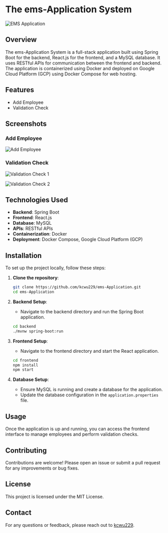 # The ems-Application System

![EMS Application](https://github.com/user-attachments/assets/f2c39f6b-b34a-4f34-a93b-493416963f6c)

## Overview
The ems-Application System is a full-stack application built using Spring Boot for the backend, React.js for the frontend, and a MySQL database. It uses RESTful APIs for communication between the frontend and backend. The application is containerized using Docker and deployed on Google Cloud Platform (GCP) using Docker Compose for web hosting.

## Features
- Add Employee
- Validation Check

## Screenshots

### Add Employee

![Add Employee](https://github.com/user-attachments/assets/8af63636-bce3-4dab-8939-a9f758ba77e7)

### Validation Check

![Validation Check 1](https://github.com/user-attachments/assets/1c21d6fc-e53b-4019-8184-f785cbb5feb3)

![Validation Check 2](https://github.com/user-attachments/assets/f9a748f3-66fe-4338-9222-1abf2233e672)

## Technologies Used
- **Backend**: Spring Boot
- **Frontend**: React.js
- **Database**: MySQL
- **APIs**: RESTful APIs
- **Containerization**: Docker
- **Deployment**: Docker Compose, Google Cloud Platform (GCP)

## Installation
To set up the project locally, follow these steps:

1. **Clone the repository**:
    ```sh
    git clone https://github.com/kcwu229/ems-Application.git
    cd ems-Application
    ```

2. **Backend Setup**:
    - Navigate to the backend directory and run the Spring Boot application.
    ```sh
    cd backend
    ./mvnw spring-boot:run
    ```

3. **Frontend Setup**:
    - Navigate to the frontend directory and start the React application.
    ```sh
    cd frontend
    npm install
    npm start
    ```

4. **Database Setup**:
    - Ensure MySQL is running and create a database for the application.
    - Update the database configuration in the `application.properties` file.

## Usage
Once the application is up and running, you can access the frontend interface to manage employees and perform validation checks.

## Contributing
Contributions are welcome! Please open an issue or submit a pull request for any improvements or bug fixes.

## License
This project is licensed under the MIT License.

## Contact
For any questions or feedback, please reach out to [kcwu229](https://github.com/kcwu229).
